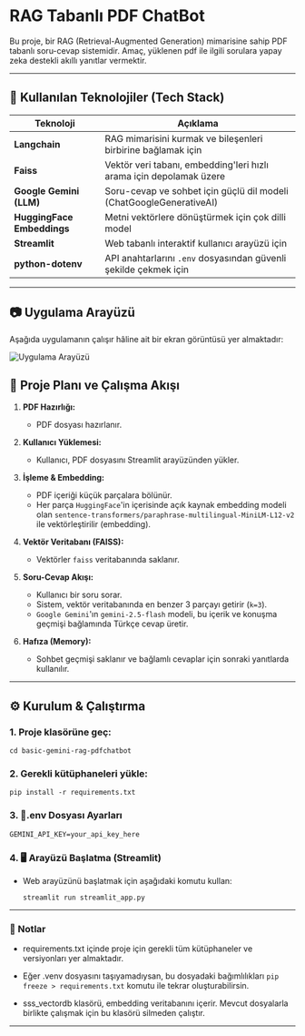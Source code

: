 #  RAG Tabanlı PDF ChatBot 

Bu proje, bir RAG (Retrieval-Augmented Generation) mimarisine sahip PDF tabanlı soru-cevap sistemidir. Amaç, yüklenen pdf ile ilgili sorulara yapay zeka destekli akıllı yanıtlar vermektir.

---

## 🚀 Kullanılan Teknolojiler (Tech Stack)

| Teknoloji                         | Açıklama                                                                 |
|----------------------------------|--------------------------------------------------------------------------|
| **Langchain**                    | RAG mimarisini kurmak ve bileşenleri birbirine bağlamak için             |
| **Faiss**                        | Vektör veri tabanı, embedding'leri hızlı arama için depolamak üzere      |
| **Google Gemini (LLM)**          | Soru-cevap ve sohbet için güçlü dil modeli (ChatGoogleGenerativeAI)     |
| **HuggingFace Embeddings**       | Metni vektörlere dönüştürmek için çok dilli model                        |
| **Streamlit**                    | Web tabanlı interaktif kullanıcı arayüzü için                            |
| **python-dotenv**                | API anahtarlarını `.env` dosyasından güvenli şekilde çekmek için         |

---

## 📷 Uygulama Arayüzü
Aşağıda uygulamanın çalışır hâline ait bir ekran görüntüsü yer almaktadır:

![Uygulama Arayüzü](images/basic-gemini-rag-pdfchatbot-streamlit-screenshot.png)



## 🧠 Proje Planı ve Çalışma Akışı

1. **PDF Hazırlığı:**  
   - PDF dosyası hazırlanır.

2. **Kullanıcı Yüklemesi:**  
   - Kullanıcı, PDF dosyasını Streamlit arayüzünden yükler.

3. **İşleme & Embedding:**  
   - PDF içeriği küçük parçalara bölünür.  
   - Her parça `HuggingFace`'in içerisinde açık kaynak embedding modeli olan `sentence-transformers/paraphrase-multilingual-MiniLM-L12-v2` ile vektörleştirilir (embedding).  

4. **Vektör Veritabanı (FAISS):**  
   - Vektörler `faiss` veritabanında saklanır.  

5. **Soru-Cevap Akışı:**  
   - Kullanıcı bir soru sorar.  
   - Sistem, vektör veritabanında en benzer 3 parçayı getirir (`k=3`).  
   - `Google Gemini`'ın `gemini-2.5-flash` modeli, bu içerik ve konuşma geçmişi bağlamında Türkçe cevap üretir.

6. **Hafıza (Memory):**  
   - Sohbet geçmişi saklanır ve bağlamlı cevaplar için sonraki yanıtlarda kullanılır.

---

## ⚙️ Kurulum & Çalıştırma

### 1. Proje klasörüne geç:
 
  ```cd basic-gemini-rag-pdfchatbot```

### 2. Gerekli kütüphaneleri yükle:

   ```pip install -r requirements.txt```

### 3. 🔐.env Dosyası Ayarları

   ```GEMINI_API_KEY=your_api_key_here```

### 4. 🖥️ Arayüzü Başlatma (Streamlit)
 - Web arayüzünü başlatmak için aşağıdaki komutu kullan:

   ```streamlit run streamlit_app.py```

---

### 📌 Notlar
 - requirements.txt içinde proje için gerekli tüm kütüphaneler ve versiyonları yer almaktadır.

 - Eğer .venv dosyasını taşıyamadıysan, bu dosyadaki bağımlılıkları ```pip freeze > requirements.txt``` komutu ile tekrar oluşturabilirsin.

 - sss_vectordb klasörü, embedding veritabanını içerir. Mevcut dosyalarla birlikte çalışmak için bu klasörü silmeden çalıştır.

---

